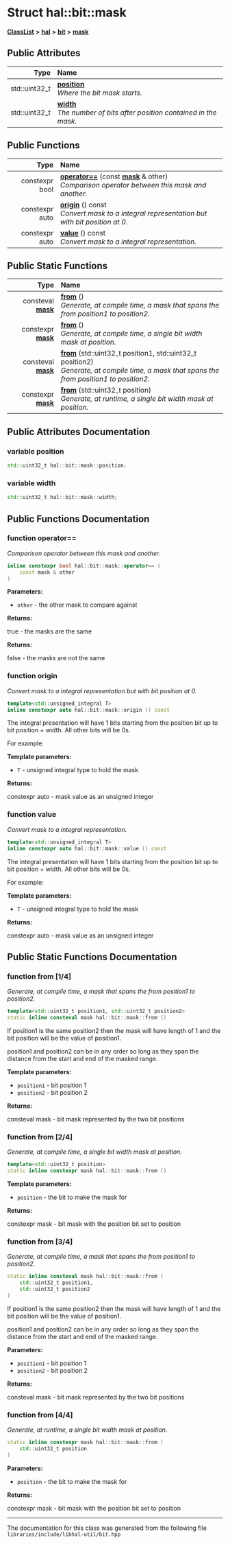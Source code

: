

# Struct hal::bit::mask



[**ClassList**](annotated.md) **>** [**hal**](namespacehal.md) **>** [**bit**](namespacehal_1_1bit.md) **>** [**mask**](structhal_1_1bit_1_1mask.md)


























## Public Attributes

| Type | Name |
| ---: | :--- |
|  std::uint32\_t | [**position**](#variable-position)  <br>_Where the bit mask starts._  |
|  std::uint32\_t | [**width**](#variable-width)  <br>_The number of bits after position contained in the mask._  |
















## Public Functions

| Type | Name |
| ---: | :--- |
|  constexpr bool | [**operator==**](#function-operator) (const [**mask**](structhal_1_1bit_1_1mask.md) & other) <br>_Comparison operator between this mask and another._  |
|  constexpr auto | [**origin**](#function-origin) () const<br>_Convert mask to a integral representation but with bit position at 0._  |
|  constexpr auto | [**value**](#function-value) () const<br>_Convert mask to a integral representation._  |


## Public Static Functions

| Type | Name |
| ---: | :--- |
|  consteval [**mask**](structhal_1_1bit_1_1mask.md) | [**from**](#function-from-14) () <br>_Generate, at compile time, a mask that spans the from position1 to position2._  |
|  constexpr [**mask**](structhal_1_1bit_1_1mask.md) | [**from**](#function-from-24) () <br>_Generate, at compile time, a single bit width mask at position._  |
|  consteval [**mask**](structhal_1_1bit_1_1mask.md) | [**from**](#function-from-34) (std::uint32\_t position1, std::uint32\_t position2) <br>_Generate, at compile time, a mask that spans the from position1 to position2._  |
|  constexpr [**mask**](structhal_1_1bit_1_1mask.md) | [**from**](#function-from-44) (std::uint32\_t position) <br>_Generate, at runtime, a single bit width mask at position._  |


























## Public Attributes Documentation




### variable position 

```C++
std::uint32_t hal::bit::mask::position;
```






### variable width 

```C++
std::uint32_t hal::bit::mask::width;
```



## Public Functions Documentation




### function operator== 

_Comparison operator between this mask and another._ 
```C++
inline constexpr bool hal::bit::mask::operator== (
    const mask & other
) 
```





**Parameters:**


* `other` - the other mask to compare against 



**Returns:**

true - the masks are the same 




**Returns:**

false - the masks are not the same 





        



### function origin 

_Convert mask to a integral representation but with bit position at 0._ 
```C++
template<std::unsigned_integral T>
inline constexpr auto hal::bit::mask::origin () const
```



The integral presentation will have 1 bits starting from the position bit up to bit position + width. All other bits will be 0s.


For example:  

**Template parameters:**


* `T` - unsigned integral type to hold the mask 



**Returns:**

constexpr auto - mask value as an unsigned integer 





        



### function value 

_Convert mask to a integral representation._ 
```C++
template<std::unsigned_integral T>
inline constexpr auto hal::bit::mask::value () const
```



The integral presentation will have 1 bits starting from the position bit up to bit position + width. All other bits will be 0s.


For example:  

**Template parameters:**


* `T` - unsigned integral type to hold the mask 



**Returns:**

constexpr auto - mask value as an unsigned integer 





        
## Public Static Functions Documentation




### function from [1/4]

_Generate, at compile time, a mask that spans the from position1 to position2._ 
```C++
template<std::uint32_t position1, std::uint32_t position2>
static inline consteval mask hal::bit::mask::from () 
```



If position1 is the same position2 then the mask will have length of 1 and the bit position will be the value of position1.


position1 and position2 can be in any order so long as they span the distance from the start and end of the masked range.




**Template parameters:**


* `position1` - bit position 1 
* `position2` - bit position 2 



**Returns:**

consteval mask - bit mask represented by the two bit positions 





        



### function from [2/4]

_Generate, at compile time, a single bit width mask at position._ 
```C++
template<std::uint32_t position>
static inline constexpr mask hal::bit::mask::from () 
```





**Template parameters:**


* `position` - the bit to make the mask for 



**Returns:**

constexpr mask - bit mask with the position bit set to position 





        



### function from [3/4]

_Generate, at compile time, a mask that spans the from position1 to position2._ 
```C++
static inline consteval mask hal::bit::mask::from (
    std::uint32_t position1,
    std::uint32_t position2
) 
```



If position1 is the same position2 then the mask will have length of 1 and the bit position will be the value of position1.


position1 and position2 can be in any order so long as they span the distance from the start and end of the masked range.




**Parameters:**


* `position1` - bit position 1 
* `position2` - bit position 2 



**Returns:**

consteval mask - bit mask represented by the two bit positions 





        



### function from [4/4]

_Generate, at runtime, a single bit width mask at position._ 
```C++
static inline constexpr mask hal::bit::mask::from (
    std::uint32_t position
) 
```





**Parameters:**


* `position` - the bit to make the mask for 



**Returns:**

constexpr mask - bit mask with the position bit set to position 





        

------------------------------
The documentation for this class was generated from the following file `libraries/include/libhal-util/bit.hpp`

